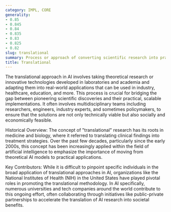```yaml
---
category: IMPL, CORE
generality:
- 0.85
- 0.845
- 0.84
- 0.835
- 0.83
- 0.825
- 0.82
slug: translational
summary: Process or approach of converting scientific research into practical applications.
title: Translational
---
```


The translational approach in AI involves taking theoretical research or innovative technologies developed in laboratories and academia and adapting them into real-world applications that can be used in industry, healthcare, education, and more. This process is crucial for bridging the gap between pioneering scientific discoveries and their practical, scalable implementations. It often involves multidisciplinary teams including researchers, engineers, industry experts, and sometimes policymakers, to ensure that the solutions are not only technically viable but also socially and economically feasible.

Historical Overview: The concept of "translational" research has its roots in medicine and biology, where it referred to translating clinical findings into treatment strategies. Over the past few decades, particularly since the early 2000s, this concept has been increasingly applied within the field of artificial intelligence to emphasize the importance of moving from theoretical AI models to practical applications.

Key Contributors: While it is difficult to pinpoint specific individuals in the broad application of translational approaches in AI, organizations like the National Institutes of Health (NIH) in the United States have played pivotal roles in promoting the translational methodology. In AI specifically, numerous universities and tech companies around the world contribute to this ongoing effort, often collaborating through initiatives like public-private partnerships to accelerate the translation of AI research into societal benefits.